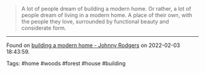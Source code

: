 > A lot of people dream of building a modern home. Or rather, a lot of people dream of living in a modern home. A place of their own, with the people they love, surrounded by functional beauty and considerate form.

---
Found on [building a modern home - Johnny Rodgers](https://johnnyrodgers.is/building-a-modern-home) on 2022-02-03 18:43:59.

Tags: #home #woods #forest #house #building